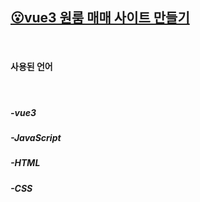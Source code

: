 <h2> <u>😮vue3 원룸 매매 사이트 만들기</u> </h2>

<br><h4>사용된 언어</h4>
<br><h5>-vue3
<br><h5>-JavaScript
<br><h5>-HTML
<br><h5>-CSS
